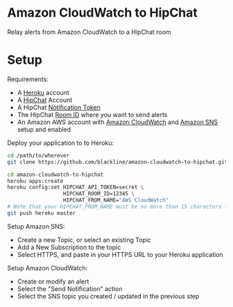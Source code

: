 Amazon CloudWatch to HipChat
============================

Relay alerts from Amazon CloudWatch to a HipChat room

Setup
=====

Requirements:
* A [Heroku](http://heroku.com) account
* A [HipChat](http://hipchat.com) Account
* A HipChat [Notification Token](https://www.hipchat.com/docs/api/auth)
* The HipChat [Room ID](https://hipchat.com/admin/rooms) where you want to send alerts
* An Amazon AWS account with [Amazon CloudWatch](https://aws.amazon.com/cloudwatch/) and [Amazon SNS](https://aws.amazon.com/sns/) setup and enabled

Deploy your application to to Heroku:
```bash
cd /path/to/wherever
git clone https://github.com/blackline/amazon-cloudwatch-to-hipchat.git

cd amazon-cloudwatch-to-hipchat
heroku apps:create
heroku config:set HIPCHAT_API_TOKEN=secret \
                  HIPCHAT_ROOM_ID=12345 \
                  HIPCHAT_FROM_NAME="AWS CloudWatch"
# Note that your HIPCHAT_FROM_NAME must be no more than 15 characters long: https://www.hipchat.com/docs/api/method/rooms/message
git push heroku master
```

Setup Amazon SNS:
* Create a new Topic, or select an existing Topic
* Add a New Subscription to the topic
* Select HTTPS, and paste in your HTTPS URL to your Heroku application

Setup Amazon CloudWatch:
* Create or modify an alert
* Select the "Send Notification" action
* Select the SNS topic you created / updated in the previous step
